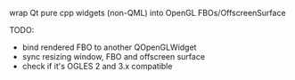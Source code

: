 wrap Qt pure cpp widgets (non-QML) into OpenGL FBOs/OffscreenSurface


TODO:
- bind rendered FBO to another QOpenGLWidget
- sync resizing window, FBO and offscreen surface
- check if it's OGLES 2 and 3.x compatible
